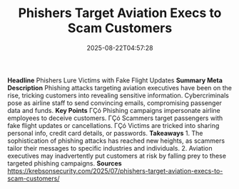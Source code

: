 ﻿---
title: "Phishers Target Aviation Execs to Scam Customers"
date: "2025-08-22T04:57:28"
category: "Markets"
summary: ""
slug: "phishers target aviation execs to scam customers"
source_urls:
  - "https://krebsonsecurity.com/2025/07/phishers-target-aviation-execs-to-scam-customers/"
seo:
  title: "Phishers Target Aviation Execs to Scam Customers | Hash n Hedge"
  description: ""
  keywords: ["news", "markets", "brief"]
---
**Headline** Phishers Lure Victims with Fake Flight Updates  **Summary Meta Description** Phishing attacks targeting aviation executives have been on the rise, tricking customers into revealing sensitive information. Cybercriminals pose as airline staff to send convincing emails, compromising passenger data and funds.  **Key Points**  ΓÇó Phishing campaigns impersonate airline employees to deceive customers. ΓÇó Scammers target passengers with fake flight updates or cancellations. ΓÇó Victims are tricked into sharing personal info, credit card details, or passwords.  **Takeaways**  1. The sophistication of phishing attacks has reached new heights, as scammers tailor their messages to specific industries and individuals. 2. Aviation executives may inadvertently put customers at risk by falling prey to these targeted phishing campaigns.  **Sources** https://krebsonsecurity.com/2025/07/phishers-target-aviation-execs-to-scam-customers/ 
